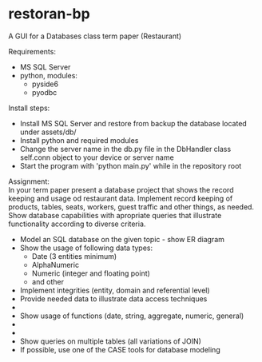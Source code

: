 # restoran-bp
A GUI for a Databases class term paper (Restaurant)

Requirements:</br>
- MS SQL Server</br>
- python, modules:</br>
  - pyside6</br>
  - pyodbc</br>
  
Install steps:</br>
- Install MS SQL Server and restore from backup 
  the database located under assets/db/ 
- Install python and required modules
- Change the server name in the db.py file in the DbHandler 
  class self.conn object to your device or server name
- Start the program with 'python main.py' while in the
  repository root

Assignment:</br>
    In your term paper present a database project that shows the record</br>
keeping and usage od restaurant data. Implement record keeping of 
products, tables, seats, workers, guest traffic and other things,
as needed.</br>
    Show database capabilities with apropriate queries that illustrate
functionality according to diverse criteria.</br>
-   Model an SQL database on the given topic - show ER diagram</br>
-   Show the usage of following data types:</br>
    -   Date (3 entities minimum)
    -   AlphaNumeric
    -   Numeric (integer and floating point)
    -   and other
-   Implement integrities (entity, domain and referential level)
-   Provide needed data to illustrate data access techniques
-   
-   Show usage of functions (date, string, aggregate, numeric, general)
-   
-   
-   Show queries on multiple tables (all variations of JOIN)
-   If possible, use one of the CASE tools for database modeling
